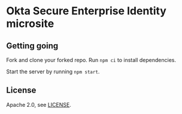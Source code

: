 # Okta Secure Enterprise Identity microsite

## Getting going

Fork and clone your forked repo. Run `npm ci` to install dependencies.

Start the server by running `npm start`.

## License

Apache 2.0, see [LICENSE](LICENSE).
